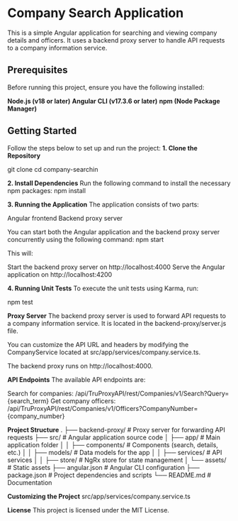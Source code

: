 # Company Search Application

This is a simple Angular application for searching and viewing company details and officers. It uses a backend proxy server to handle API requests to a company information service.

## Prerequisites

Before running this project, ensure you have the following installed:

**Node.js (v18 or later)**
**Angular CLI (v17.3.6 or later)**
**npm (Node Package Manager)**

## Getting Started
Follow the steps below to set up and run the project:
**1. Clone the Repository**

git clone <repository-url>
cd company-searchin

**2. Install Dependencies**
Run the following command to install the necessary npm packages:
npm install

**3. Running the Application**
The application consists of two parts:

Angular frontend
Backend proxy server

You can start both the Angular application and the backend proxy server concurrently using the following command:
npm start

This will:

Start the backend proxy server on http://localhost:4000
Serve the Angular application on http://localhost:4200

**4. Running Unit Tests**
To execute the unit tests using Karma, run:

npm test

**Proxy Server**
The backend proxy server is used to forward API requests to a company information service. It is located in the backend-proxy/server.js file.

You can customize the API URL and headers by modifying the CompanyService located at src/app/services/company.service.ts.

The backend proxy runs on http://localhost:4000.

**API Endpoints**
The available API endpoints are:

Search for companies: /api/TruProxyAPI/rest/Companies/v1/Search?Query={search_term}
Get company officers: /api/TruProxyAPI/rest/Companies/v1/Officers?CompanyNumber={company_number}

**Project Structure**
.
├── backend-proxy/         # Proxy server for forwarding API requests
├── src/                   # Angular application source code
│   ├── app/               # Main application folder
│   │   ├── components/    # Components (search, details, etc.)
│   │   ├── models/        # Data models for the app
│   │   ├── services/      # API services
│   │   ├── store/         # NgRx store for state management
│   └── assets/            # Static assets
├── angular.json           # Angular CLI configuration
├── package.json           # Project dependencies and scripts
└── README.md              # Documentation

**Customizing the Project**
src/app/services/company.service.ts

**License**
This project is licensed under the MIT License.

